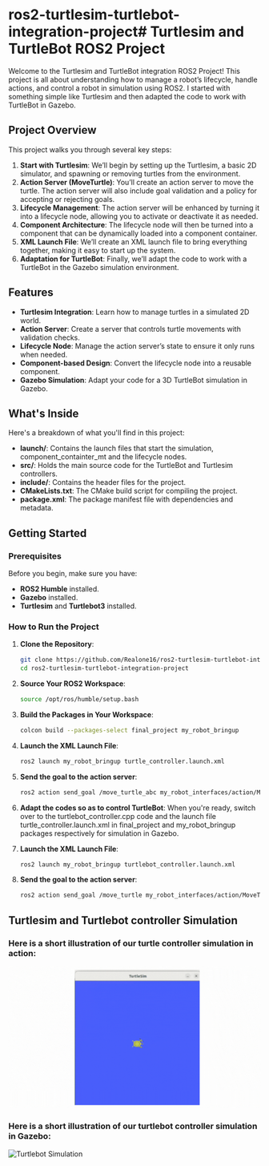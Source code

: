 # ros2-turtlesim-turtlebot-integration-project# Turtlesim and TurtleBot ROS2 Project

Welcome to the Turtlesim and TurtleBot integration ROS2 Project! This project is all about understanding how to manage a robot’s lifecycle, handle actions, and control a robot in simulation using ROS2. I started with something simple like Turtlesim and then adapted the code to work with TurtleBot in Gazebo.

## Project Overview

This project walks you through several key steps:
1. **Start with Turtlesim**: We’ll begin by setting up the Turtlesim, a basic 2D simulator, and spawning or removing turtles from the environment.
2. **Action Server (MoveTurtle)**: You’ll create an action server to move the turtle. The action server will also include goal validation and a policy for accepting or rejecting goals.
3. **Lifecycle Management**: The action server will be enhanced by turning it into a lifecycle node, allowing you to activate or deactivate it as needed.
4. **Component Architecture**: The lifecycle node will then be turned into a component that can be dynamically loaded into a component container.
5. **XML Launch File**: We’ll create an XML launch file to bring everything together, making it easy to start up the system.
6. **Adaptation for TurtleBot**: Finally, we’ll adapt the code to work with a TurtleBot in the Gazebo simulation environment.

## Features

- **Turtlesim Integration**: Learn how to manage turtles in a simulated 2D world.
- **Action Server**: Create a server that controls turtle movements with validation checks.
- **Lifecycle Node**: Manage the action server’s state to ensure it only runs when needed.
- **Component-based Design**: Convert the lifecycle node into a reusable component.
- **Gazebo Simulation**: Adapt your code for a 3D TurtleBot simulation in Gazebo.

## What's Inside

Here's a breakdown of what you'll find in this project:

- **launch/**: Contains the launch files that start the simulation, component_containter_mt and the lifecycle nodes.
- **src/**: Holds the main source code for the TurtleBot and Turtlesim controllers.
- **include/**: Contains the header files for the project.
- **CMakeLists.txt**: The CMake build script for compiling the project.
- **package.xml**: The package manifest file with dependencies and metadata.

## Getting Started

### Prerequisites

Before you begin, make sure you have:

- **ROS2 Humble** installed.
- **Gazebo** installed.
- **Turtlesim** and **Turtlebot3** installed.

### How to Run the Project

1. **Clone the Repository**:
    ```bash
    git clone https://github.com/Realone16/ros2-turtlesim-turtlebot-integration-project.git
    cd ros2-turtlesim-turtlebot-integration-project
    ```

2. **Source Your ROS2 Workspace**:
    ```bash
    source /opt/ros/humble/setup.bash
    ```

3. **Build the Packages in Your Workspace**:
    ```bash
    colcon build --packages-select final_project my_robot_bringup
    ```
    
4. **Launch the XML Launch File**:
    ```bash
    ros2 launch my_robot_bringup turtle_controller.launch.xml
    ```

5. **Send the goal to the action server**:
    ```bash
    ros2 action send_goal /move_turtle_abc my_robot_interfaces/action/MoveTurtle "{linear_vel_x: 1.5, angular_vel_z: 0.7, duration_sec: 5.0}"
    ```

6. **Adapt the codes so as to control TurtleBot**:
    When you're ready, switch over to the turtlebot_controller.cpp code and the launch file turtle_controller.launch.xml in final_project and           my_robot_bringup packages respectively for simulation in Gazebo.


7. **Launch the XML Launch File**:
    ```bash
    ros2 launch my_robot_bringup turtlebot_controller.launch.xml
    ```

8. **Send the goal to the action server**:
    ```bash
    ros2 action send_goal /move_turtle my_robot_interfaces/action/MoveTurtle "{linear_vel_x: 1.5, angular_vel_z: 0.7, duration_sec: 5.0}"
    ```

## Turtlesim and Turtlebot controller Simulation

### Here is a short illustration of our turtle controller simulation in action:

![Turtle Simulation](illustration/Turtle_controller.gif)

### Here is a short illustration of our turtlebot controller simulation in Gazebo:

![Turtlebot Simulation](illustration/Turtlebot_controller.gif)

